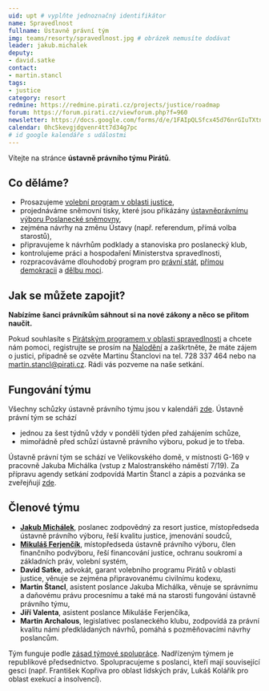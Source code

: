 ```yaml
---
uid: upt # vyplňte jednoznačný identifikátor
name: Spravedlnost
fullname: Ústavně právní tým
img: teams/resorty/spravedlnost.jpg # obrázek nemusíte dodávat
leader: jakub.michalek
deputy:
- david.satke
contact:
- martin.stancl
tags:
- justice
category: resort
redmine: https://redmine.pirati.cz/projects/justice/roadmap
forum: https://forum.pirati.cz/viewforum.php?f=960
newsletter: https://docs.google.com/forms/d/e/1FAIpQLSfcx45d76nrGIuTXtnmTMf5r2zQmpj3-350jQOBDKTdwclcKA/viewform
calendar: 0hc5kevgjdgvenr4tt7d34g7pc
# id google kalendáře s událostmi
---
```


Vítejte na stránce **ústavně právního týmu Pirátů**.

Co děláme?
----------

* Prosazujeme [volební program v oblasti justice](/program/psp2017/spravedlnost/),
* projednáváme sněmovní tisky, které jsou přikázány [ústavněprávnímu výboru Poslanecké sněmovny](http://www.psp.cz/sqw/hp.sqw?k=4000),
* zejména návrhy na změnu Ústavy (např. referendum, přímá volba starostů),
* připravujeme k návrhům podklady a stanoviska pro poslanecký klub,
* kontrolujeme práci a hospodaření Ministerstva spravedlnosti,
* rozpracováváme dlouhodobý program pro [právní stát](/program/dlouhodoby/pravni-stat/), [přímou demokracii](/program/dlouhodoby/prima-demokracie/) a [dělbu moci](/program/dlouhodoby/delba-moci/).

Jak se můžete zapojit?
-----------------------------

**Nabízíme šanci právníkům sáhnout si na nové zákony a něco se přitom naučit.**

Pokud souhlasíte s [Pirátským programem v oblasti spravedlnosti](/program/psp2017/spravedlnost/) a chcete nám pomoci, registrujte se prosím na [Nalodění](https://nalodeni.pirati.cz/jdu-do-toho/) a zaškrtněte, že máte zájem o justici, případně se ozvěte Martinu Štanclovi na tel. 728 337 464 nebo na <martin.stancl@pirati.cz>. Rádi vás pozveme na naše setkání. 

Fungování týmu
---------------

Všechny schůzky ústavně právního týmu jsou v kalendáři [zde](https://calendar.google.com/calendar/embed?src=0hc5kevgjdgvenr4tt7d34g7pc%40group.calendar.google.com&ctz=Europe%2FPrague). Ústavně právní tým se schází 

* jednou za šest týdnů vždy v pondělí týden před zahájením schůze,
* mimořádně před schůzí ústavně právního výboru, pokud je to třeba.

Ústavně právní tým se schází ve Velikovského domě, v místnosti G-169 v pracovně Jakuba Michálka (vstup z Malostranského náměstí 7/19).
Za přípravu agendy setkání zodpovídá Martin Štancl a zápis a pozvánka se zveřejňují [zde](https://forum.pirati.cz/viewtopic.php?f=960&t=40389).

Členové týmu
-----------

* **[Jakub Michálek](/lide/jakub-michalek/)**, poslanec zodpovědný za resort justice, místopředseda ústavně právního výboru, řeší kvalitu justice, jmenování soudců,
* **[Mikuláš Ferjenčík](/lide/mikulas-ferjencik/)**, místopředseda ústavně právního výboru, člen finančního podvýboru, řeší financování justice, ochranu soukromí a základních práv, volební systém,
* **David Satke**, advokát, garant volebního programu Pirátů v oblasti justice, věnuje se zejména připravovanému civilnímu kodexu,
* **Martin Štancl**, asistent poslance Jakuba Michálka, věnuje se správnímu a daňovému právu procesnímu a také má na starosti fungování ústavně právního týmu,
* **Jiří Valenta**, asistent poslance Mikuláše Ferjenčíka, 
* **Martin Archalous**, legislativec poslaneckého klubu, zodpovídá za právní kvalitu námi předkládaných návrhů, pomáhá s pozměňovacími návrhy poslancům.

Tým funguje podle [zásad týmové spolupráce](https://wiki.pirati.cz/rules/or_zatys). Nadřízeným týmem je republikové předsednictvo. Spolupracujeme s poslanci, kteří mají související gesci (např. František Kopřiva pro oblast lidských práv, Lukáš Kolářík pro oblast exekucí a insolvencí).
